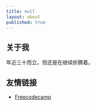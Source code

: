 ```yaml
---
title: null
layout: about
published: true
---
```


## 关于我

年近三十而立，但还是在继续折腾着。

## 友情链接

- [Freecodecamp](https://www.freecodecamp.com/)
